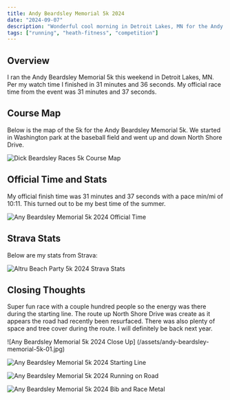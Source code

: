 ```yaml
---
title: Andy Beardsley Memorial 5k 2024
date: "2024-09-07"
description: "Wonderful cool morning in Detroit Lakes, MN for the Andy Beardsley Memorial 5k with a new PR!"
tags: ["running", "heath-fitness", "competition"]
---
```


## Overview

I ran the Andy Beardsley Memorial 5k this weekend in Detroit Lakes, MN. Per my watch time I finished in 31 minutes and 36 seconds. My official race time from the event was 31 minutes and 37 seconds.

## Course Map

Below is the map of the 5k for the Andy Beardsley Memorial 5k. We started in Washington park at the baseball field and went up and down North Shore Drive.

![Dick Beardsley Races 5k Course Map](/assets/andy-beardsley-memorial-5k-course-map.png)

## Official Time and Stats

My official finish time was 31 minutes and 37 seconds with a pace min/mi of 10:11. This turned out to be my best time of the summer.

![Any Beardsley Memorial 5k 2024 Official Time](/assets/andy-beardsley-memorial-5k-official-time.png)


## Strava Stats

Below are my stats from Strava:

![Altru Beach Party 5k 2024 Strava Stats](/assets/andy-beardsley-memorial-5k-strava-stats.png)

## Closing Thoughts

Super fun race with a couple hundred people so the energy was there during the starting line. The route up North Shore Drive was create as it appears the road had recently been resurfaced. There was also plenty of space and tree cover during the route. I will definitely be back next year.

![Any Beardsley Memorial 5k 2024 Close Up] (/assets/andy-beardsley-memorial-5k-01.jpg)

![Any Beardsley Memorial 5k 2024 Starting Line](/assets/andy-beardsley-memorial-5k-02-starting-line.jpg)

![Any Beardsley Memorial 5k 2024 Running on Road](/assets/andy-beardsley-memorial-5k-03.jpg)

![Any Beardsley Memorial 5k 2024 Bib and Race Metal](/assets/andy-beardsley-memorial-5k-04.jpg)

